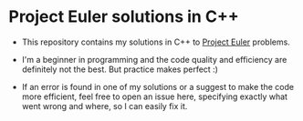 # Project Euler solutions in C++

- This repository contains my solutions in C++ to [Project Euler](https://projecteuler.net) problems.

- I'm a beginner in programming and the code quality and efficiency are definitely not the best. But practice makes perfect :)

- If an error is found in one of my solutions or a suggest to make the code more efficient, feel free to open an issue here, specifying exactly what went wrong and where, so I can easily fix it.

